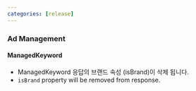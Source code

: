 ```yaml
---
categories: [release]
---
```


### Ad Management

#### ManagedKeyword
* ManagedKeyword 응답의 브랜드 속성 (isBrand)이 삭제 됩니다.
* `isBrand` property will be removed from response.
